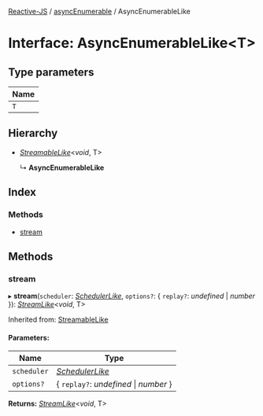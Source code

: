 [Reactive-JS](../README.md) / [asyncEnumerable](../modules/asyncenumerable.md) / AsyncEnumerableLike

# Interface: AsyncEnumerableLike<T\>

## Type parameters

Name |
------ |
`T` |

## Hierarchy

* [*StreamableLike*](streamable.streamablelike.md)<*void*, T\>

  ↳ **AsyncEnumerableLike**

## Index

### Methods

* [stream](asyncenumerable.asyncenumerablelike.md#stream)

## Methods

### stream

▸ **stream**(`scheduler`: [*SchedulerLike*](scheduler.schedulerlike.md), `options?`: { `replay?`: *undefined* \| *number*  }): [*StreamLike*](observable.streamlike.md)<*void*, T\>

Inherited from: [StreamableLike](streamable.streamablelike.md)

#### Parameters:

Name | Type |
------ | ------ |
`scheduler` | [*SchedulerLike*](scheduler.schedulerlike.md) |
`options?` | { `replay?`: *undefined* \| *number*  } |

**Returns:** [*StreamLike*](observable.streamlike.md)<*void*, T\>
